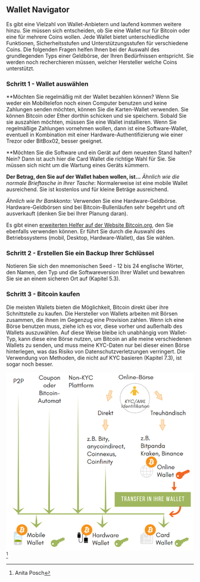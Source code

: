 ## Wallet Navigator
Es gibt eine Vielzahl von Wallet-Anbietern und laufend kommen weitere hinzu. Sie müssen sich entscheiden, ob Sie eine Wallet nur für Bitcoin oder eine für mehrere Coins wollen. Jede Wallet bietet unterschiedliche Funktionen, Sicherheitsstufen und Unterstützungsstufen für verschiedene Coins. Die folgenden Fragen helfen Ihnen bei der Auswahl des grundlegenden Typs einer Geldbörse, der Ihren Bedürfnissen entspricht. Sie werden noch recherchieren müssen, welcher Hersteller welche Coins unterstützt.

### Schritt 1 - Wallet auswählen
**Möchten Sie regelmäßig mit der Wallet bezahlen können?
Wenn Sie weder ein Mobiltelefon noch einen Computer benutzen und keine Zahlungen senden möchten, können Sie die Karten-Wallet verwenden. Sie können Bitcoin oder Ether dorthin schicken und sie speichern. Sobald Sie sie auszahlen möchten, müssen Sie eine Wallet installieren. Wenn Sie regelmäßige Zahlungen vornehmen wollen, dann ist eine Software-Wallet, eventuell in Kombination mit einer Hardware-Authentifizierung wie einer Trezor oder BitBox02, besser geeignet.

**Möchten Sie die Software und ein Gerät auf dem neuesten Stand halten?
Nein? Dann ist auch hier die Card Wallet die richtige Wahl für Sie. Sie müssen sich nicht um die Wartung eines Geräts kümmern.

**Der Betrag, den Sie auf der Wallet haben wollen, ist...**
*Ähnlich wie die normale Brieftasche in Ihrer Tasche*: Normalerweise ist eine mobile Wallet ausreichend. Sie ist kostenlos und für kleine Beträge ausreichend.

*Ähnlich wie Ihr Bankkonto*: Verwenden Sie eine Hardware-Geldbörse. Hardware-Geldbörsen sind bei Bitcoin-Bullenläufen sehr begehrt und oft ausverkauft (denken Sie bei Ihrer Planung daran).

Es gibt einen [erweiterten Helfer auf der Website Bitcoin.org](https://bitcoin.org/en/choose-your-wallet), den Sie ebenfalls verwenden können. Er führt Sie durch die Auswahl des Betriebssystems (mobil, Desktop, Hardware-Wallet), das Sie wählen.

### Schritt 2 - Erstellen Sie ein Backup Ihrer Schlüssel
Notieren Sie sich den mnemonischen Seed - 12 bis 24 englische Wörter, den Namen, den Typ und die Softwareversion Ihrer Wallet und bewahren Sie sie an einem sicheren Ort auf (Kapitel 5.3).

### Schritt 3 - Bitcoin kaufen
Die meisten Wallets bieten die Möglichkeit, Bitcoin direkt über ihre Schnittstelle zu kaufen. Die Hersteller von Wallets arbeiten mit Börsen zusammen, die ihnen im Gegenzug eine Provision zahlen. Wenn ich eine Börse benutzen muss, ziehe ich es vor, diese vorher und außerhalb des Wallets auszuwählen. Auf diese Weise bleibe ich unabhängig vom Wallet-Typ, kann diese eine Börse nutzen, um Bitcoin an alle meine verschiedenen Wallets zu senden, und muss meine KYC-Daten nur bei dieser einen Börse hinterlegen, was das Risiko von Datenschutzverletzungen verringert. Die Verwendung von Methoden, die nicht auf KYC basieren (Kapitel 7.3), ist sogar noch besser.

![Wie man Bitcoin bekommt](assets/_Buying-methods.png) [^72] 

[^72]: Anita Posch
